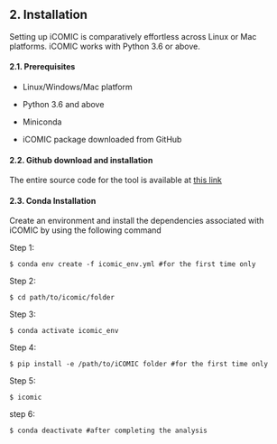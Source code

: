 ## 2. Installation

  

Setting up iCOMIC is comparatively effortless across Linux or Mac platforms. iCOMIC works with Python 3.6 or above.

#### 2.1. Prerequisites

- Linux/Windows/Mac platform

- Python 3.6 and above

- Miniconda

- iCOMIC package downloaded from GitHub


#### 2.2. Github download and installation

The entire source code for the tool is available at [this link](https://github.com/RamanLab/iCOMIC)

#### 2.3. Conda Installation
Create an environment and install the dependencies associated with iCOMIC by using the following command 

Step 1:
```
$ conda env create -f icomic_env.yml #for the first time only
```

Step 2:
```
$ cd path/to/icomic/folder
```

Step 3:
```
$ conda activate icomic_env
```

Step 4:
```
$ pip install -e /path/to/iCOMIC folder #for the first time only
```

Step 5:
```
$ icomic
```

step 6:
```
$ conda deactivate #after completing the analysis
```
